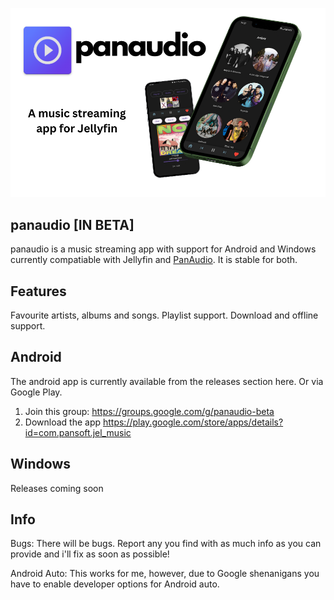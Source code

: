 

![panaudio header](https://github.com/obiwanconobi/obiwanconobi/blob/main/panaudio.png?raw=true)



## panaudio [IN BETA]
panaudio is a music streaming app with support for Android and Windows currently compatiable with Jellyfin and [PanAudio](https://github.com/obiwanconobi/panaudio-server). It is stable for both.

## Features
Favourite artists, albums and songs.
Playlist support.
Download and offline support.

## Android
The android app is currently available from the releases section here.
Or via Google Play.

1. Join this group: https://groups.google.com/g/panaudio-beta
2. Download the app https://play.google.com/store/apps/details?id=com.pansoft.jel_music

## Windows
Releases coming soon

## Info
Bugs: There will be bugs. Report any you find with as much info as you can provide and i'll fix as soon as possible!

Android Auto: This works for me, however, due to Google shenanigans you have to enable developer options for Android auto.

